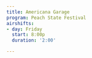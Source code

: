```yaml
---
title: Americana Garage
program: Peach State Festival
airshifts:
- day: Friday
  start: 8:00p
  duration: '2:00'

---
```

